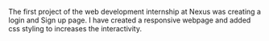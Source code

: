 The first project of the web development internship at Nexus was creating a login and Sign up page. I have created a responsive webpage and added css styling to increases the interactivity. 

